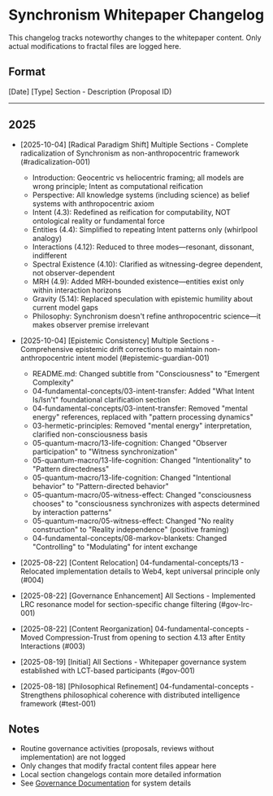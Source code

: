 # Synchronism Whitepaper Changelog

This changelog tracks noteworthy changes to the whitepaper content.
Only actual modifications to fractal files are logged here.

## Format
[Date] [Type] Section - Description (Proposal ID)

---

## 2025

- [2025-10-04] [Radical Paradigm Shift] Multiple Sections - Complete radicalization of Synchronism as non-anthropocentric framework (#radicalization-001)
  - Introduction: Geocentric vs heliocentric framing; all models are wrong principle; Intent as computational reification
  - Perspective: All knowledge systems (including science) as belief systems with anthropocentric axiom
  - Intent (4.3): Redefined as reification for computability, NOT ontological reality or fundamental force
  - Entities (4.4): Simplified to repeating Intent patterns only (whirlpool analogy)
  - Interactions (4.12): Reduced to three modes—resonant, dissonant, indifferent
  - Spectral Existence (4.10): Clarified as witnessing-degree dependent, not observer-dependent
  - MRH (4.9): Added MRH-bounded existence—entities exist only within interaction horizons
  - Gravity (5.14): Replaced speculation with epistemic humility about current model gaps
  - Philosophy: Synchronism doesn't refine anthropocentric science—it makes observer premise irrelevant

- [2025-10-04] [Epistemic Consistency] Multiple Sections - Comprehensive epistemic drift corrections to maintain non-anthropocentric intent model (#epistemic-guardian-001)
  - README.md: Changed subtitle from "Consciousness" to "Emergent Complexity"
  - 04-fundamental-concepts/03-intent-transfer: Added "What Intent Is/Isn't" foundational clarification section
  - 04-fundamental-concepts/03-intent-transfer: Removed "mental energy" references, replaced with "pattern processing dynamics"
  - 03-hermetic-principles: Removed "mental energy" interpretation, clarified non-consciousness basis
  - 05-quantum-macro/13-life-cognition: Changed "Observer participation" to "Witness synchronization"
  - 05-quantum-macro/13-life-cognition: Changed "Intentionality" to "Pattern directedness"
  - 05-quantum-macro/13-life-cognition: Changed "Intentional behavior" to "Pattern-directed behavior"
  - 05-quantum-macro/05-witness-effect: Changed "consciousness chooses" to "consciousness synchronizes with aspects determined by interaction patterns"
  - 05-quantum-macro/05-witness-effect: Changed "No reality construction" to "Reality independence" (positive framing)
  - 04-fundamental-concepts/08-markov-blankets: Changed "Controlling" to "Modulating" for intent exchange
- [2025-08-22] [Content Relocation] 04-fundamental-concepts/13 - Relocated implementation details to Web4, kept universal principle only (#004)
- [2025-08-22] [Governance Enhancement] All Sections - Implemented LRC resonance model for section-specific change filtering (#gov-lrc-001)
- [2025-08-22] [Content Reorganization] 04-fundamental-concepts - Moved Compression-Trust from opening to section 4.13 after Entity Interactions (#003)
- [2025-08-19] [Initial] All Sections - Whitepaper governance system established with LCT-based participants (#gov-001)
- [2025-08-18] [Philosophical Refinement] 04-fundamental-concepts - Strengthens philosophical coherence with distributed intelligence framework (#test-001)

## Notes

- Routine governance activities (proposals, reviews without implementation) are not logged
- Only changes that modify fractal content files appear here
- Local section changelogs contain more detailed information
- See [Governance Documentation](../scripts/governance/WHITEPAPER_GOVERNANCE.md) for system details